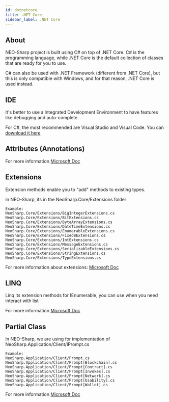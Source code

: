 ```yaml
---
id: dotnetcore
title: .NET Core
sidebar_label: .NET Core
---
```


## About
NEO-Sharp project is built using C# on top of .NET Core. C# is the programming language, while .NET Core is the default collection of classes that are ready for you to use.

C# can also be used with .NET Framework (different from .NET Core), but this is only compatible with Windows, and for that reason, .NET Core is used instead.

## IDE

It's better to use a Integrated Development Environment to have features like debugging and auto-complete. 

For C#, the most recommended are Visual Studio and Visual Code. You can [download it here](https://visualstudio.microsoft.com/)

## Attributes (Annotations)

For more information [Microsoft Doc](https://docs.microsoft.com/en-us/dotnet/csharp/programming-guide/concepts/attributes)

## Extensions
Extension methods enable you to "add" methods to existing types. 

In NEO-Sharp, its in the NeoSharp.Core/Extensions folder

```
Example:
NeoSharp.Core/Extensions/BigIntegerExtensions.cs
NeoSharp.Core/Extensions/BitExtensions.cs
NeoSharp.Core/Extensions/ByteArrayExtensions.cs
NeoSharp.Core/Extensions/DateTimeExtensions.cs
NeoSharp.Core/Extensions/EnumerableExtensions.cs
NeoSharp.Core/Extensions/Fixed8Extensions.cs
NeoSharp.Core/Extensions/IntExtensions.cs
NeoSharp.Core/Extensions/MessageExtensions.cs
NeoSharp.Core/Extensions/SerializableExtensions.cs
NeoSharp.Core/Extensions/StringExtensions.cs
NeoSharp.Core/Extensions/TypeExtensions.cs
```

For more information about extensions: [Microsoft Doc](https://docs.microsoft.com/en-us/dotnet/csharp/programming-guide/classes-and-structs/extension-methods)

## LINQ

Linq its extension methods for IEnumerable, you can use when you need interact with list

For more information [Microsoft Doc](https://docs.microsoft.com/pt-br/dotnet/csharp/programming-guide/concepts/linq/introduction-to-linq-queries)

## Partial Class

In NEO-Sharp, we are using for implementation of NeoSharp.Application/Client/IPrompt.cs

```
Example:
NeoSharp.Application/Client/Prompt.cs
NeoSharp.Application/Client/Prompt[Blockchain].cs
NeoSharp.Application/Client/Prompt[Contract].cs
NeoSharp.Application/Client/Prompt[Invokes].cs
NeoSharp.Application/Client/Prompt[Network].cs
NeoSharp.Application/Client/Prompt[Usability].cs
NeoSharp.Application/Client/Prompt[Wallet].cs
```

For more information [Microsoft Doc](https://docs.microsoft.com/en-us/dotnet/csharp/programming-guide/classes-and-structs/partial-classes-and-methods)